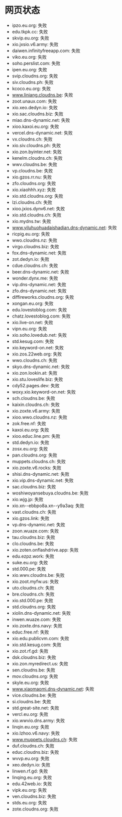 # 网页状态
- ipzo.eu.org: 失败
- edu.tkpk.cc: 失败
- skvip.eu.org: 失败
- xio.jxsio.v6.army: 失败
- daiwen.infinityfreeapp.com: 失败
- viko.eu.org: 失败
- soho.perslist.com: 失败
- ipen.eu.org: 失败
- svip.cloudns.org: 失败
- siv.cloudns.ph: 失败
- kcoco.eu.org: 失败
- www.liniang.cloudns.be: 失败
- zoot.unaux.com: 失败
- xio.xeo.dedyn.io: 失败
- xio.sac.cloudns.biz: 失败
- miao.dns-dynamic.net: 失败
- xioo.kaxoi.eu.org: 失败
- vercel.dns-dynamic.net: 失败
- vx.cloudns.ch: 失败
- xio.siv.cloudns.ph: 失败
- xio.zon.byinter.net: 失败
- kenelm.cloudns.ch: 失败
- wwv.cloudns.be: 失败
- vp.cloudns.be: 失败
- xio.gzos.rr.nu: 失败
- zfo.cloudns.org: 失败
- xio.xiaohhh.xyz: 失败
- xio.std.cloudns.org: 失败
- lzi.cloudns.ch: 失败
- xioo.jxios.dynv6.net: 失败
- xio.std.cloudns.ch: 失败
- xio.mydns.tw: 失败
- www.yiluhuohuadaishadian.dns-dynamic.net: 失败
- ricpig.eu.org: 失败
- wwo.cloudns.nz: 失败
- virgo.cloudns.biz: 失败
- fox.dns-dynamic.net: 失败
- zot.dedyn.io: 失败
- cdue.cloudns.ch: 失败
- beer.dns-dynamic.net: 失败
- wonder.dynx.me: 失败
- vip.dns-dynamic.net: 失败
- zfo.dns-dynamic.net: 失败
- diffireworks.cloudns.org: 失败
- xongan.eu.org: 失败
- edu.lovestoblog.com: 失败
- chatz.lovestoblog.com: 失败
- xio.live-on.net: 失败
- vipn.eu.org: 失败
- xio.soho.lovedub.net: 失败
- std.kesug.com: 失败
- xio.keyword-on.net: 失败
- xio.zos.22web.org: 失败
- wwo.cloudns.ch: 失败
- skyo.dns-dynamic.net: 失败
- xio.zon.lookin.at: 失败
- xio.stu.loveslife.biz: 失败
- cdy52.pages.dev: 失败
- woxy.xio.keyword-on.net: 失败
- sch.cloudns.be: 失败
- kaixin.cloudns.ch: 失败
- xio.zoxte.v6.army: 失败
- xioo.wwo.cloudns.nz: 失败
- zok.free.nf: 失败
- kaxoi.eu.org: 失败
- xioo.educ.line.pm: 失败
- std.dedyn.io: 失败
- zosx.eu.org: 失败
- pan.cloudns.org: 失败
- muppets.cloudns.ch: 失败
- xio.zoxte.v6.rocks: 失败
- shisi.dns-dynamic.net: 失败
- xio.vip.dns-dynamic.net: 失败
- sac.cloudns.biz: 失败
- woshiwoyansebuya.cloudns.be: 失败
- xio.wjg.jp: 失败
- xio.xn--ebbpo8a.xn--y9a3aq: 失败
- vast.cloudns.ch: 失败
- xio.gzos.link: 失败
- vp.dns-dynamic.net: 失败
- zoon.wuaze.com: 失败
- tau.cloudns.biz: 失败
- clo.cloudns.be: 失败
- xio.zoten.onflashdrive.app: 失败
- edu.ezpz.work: 失败
- suke.eu.org: 失败
- std.000.pe: 失败
- xio.wwv.cloudns.be: 失败
- xio.zoot.myfw.us: 失败
- uto.cloudns.ch: 失败
- bre.cloudns.ch: 失败
- xio.std.000.pe: 失败
- std.cloudns.org: 失败
- xiolin.dns-dynamic.net: 失败
- inwen.wuaze.com: 失败
- xio.zoxte.dns.navy: 失败
- educ.free.nf: 失败
- xio.edu.publicvm.com: 失败
- xio.std.kesug.com: 失败
- xio.zot.rf.gd: 失败
- dsk.cloudns.biz: 失败
- xio.zon.myredirect.us: 失败
- sen.cloudns.be: 失败
- mov.cloudns.org: 失败
- skyle.eu.org: 失败
- www.xiaomaomi.dns-dynamic.net: 失败
- vice.cloudns.be: 失败
- si.cloudns.be: 失败
- std.great-site.net: 失败
- vercl.eu.org: 失败
- xio.wwvio.dns.army: 失败
- linqin.eu.org: 失败
- xio.lzhoo.v6.navy: 失败
- www.muppets.cloudns.ch: 失败
- duf.cloudns.ch: 失败
- educ.cloudns.biz: 失败
- wvvp.eu.org: 失败
- xeo.dedyn.io: 失败
- linwen.rf.gd: 失败
- linqing.eu.org: 失败
- edu.42web.io: 失败
- vipk.eu.org: 失败
- ven.cloudns.biz: 失败
- stds.eu.org: 失败
- zote.cloudns.org: 失败
